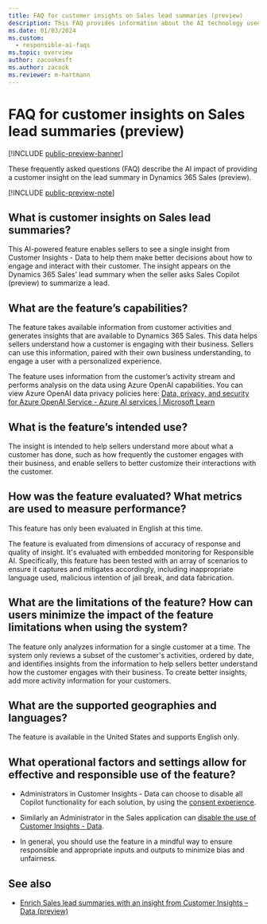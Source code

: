 ```yaml
---
title: FAQ for customer insights on Sales lead summaries (preview)
description: This FAQ provides information about the AI technology used in the insights provided by Customer Insights - Data to Dynamics 365 Sales (preview). It provides key considerations and details about how AI is used, how it was tested and evaluated, and any specific limitations.
ms.date: 01/03/2024
ms.custom: 
  - responsible-ai-faqs
ms.topic: overview
author: zacookmsft
ms.author: zacook
ms.reviewer: m-hartmann
---
```


# FAQ for customer insights on Sales lead summaries (preview)

[!INCLUDE [public-preview-banner](includes/public-preview-banner.md)]

These frequently asked questions (FAQ) describe the AI impact of providing a customer insight on the lead summary in Dynamics 365 Sales (preview).

[!INCLUDE [public-preview-note](includes/public-preview-note.md)]

## What is customer insights on Sales lead summaries?

This AI-powered feature enables sellers to see a single insight from Customer Insights - Data to help them make better decisions about how to engage and interact with their customer. The insight appears on the Dynamics 365 Sales’ lead summary when the seller asks Sales Copilot (preview) to summarize a lead.

## What are the feature’s capabilities?

The feature takes available information from customer activities and generates insights that are available to Dynamics 365 Sales. This data helps sellers understand how a customer is engaging with their business. Sellers can use this information, paired with their own business understanding, to engage a user with a personalized experience.

The feature uses information from the customer’s activity stream and performs analysis on the data using Azure OpenAI capabilities. You can view Azure OpenAI data privacy policies here: [Data, privacy, and security for Azure OpenAI Service - Azure AI services | Microsoft Learn](/legal/cognitive-services/openai/data-privacy)

## What is the feature’s intended use?

The insight is intended to help sellers understand more about what a customer has done, such as how frequently the customer engages with their business, and enable sellers to better customize their interactions with the customer.

## How was the feature evaluated? What metrics are used to measure performance?

This feature has only been evaluated in English at this time.

The feature is evaluated from dimensions of accuracy of response and quality of insight. It's evaluated with embedded monitoring for Responsible AI. Specifically, this feature has been tested with an array of scenarios to ensure it captures and mitigates accordingly, including inappropriate language used, malicious intention of jail break, and data fabrication.

## What are the limitations of the feature? How can users minimize the impact of the feature limitations when using the system?

The feature only analyzes information for a single customer at a time. The system only reviews a subset of the customer's activities, ordered by date, and identifies insights from the information to help sellers better understand how the customer engages with their business. To create better insights, add more activity information for your customers.

## What are the supported geographies and languages?

The feature is available in the United States and supports English only.

## What operational factors and settings allow for effective and responsible use of the feature?

- Administrators in Customer Insights - Data can choose to disable all Copilot functionality for each solution, by using the [consent experience](copilot-global-consent.md).

- Similarly an Administrator in the Sales application can [disable the use of Customer Insights - Data](/dynamics365/sales/enable-setup-copilot#enable-or-disable-copilot-features-in-dynamics-365-apps).

- In general, you should use the feature in a mindful way to ensure responsible and appropriate inputs and outputs to minimize bias and unfairness.

## See also

- [Enrich Sales lead summaries with an insight from Customer Insights – Data (preview)](lead-profile-summary.md)